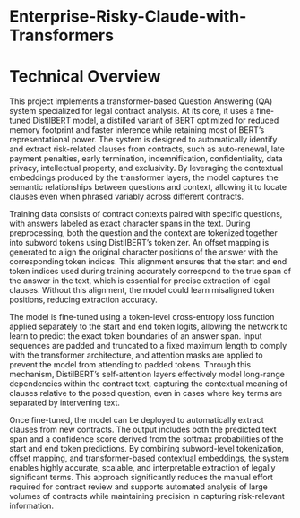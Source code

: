 # Enterprise-Risky-Claude-with-Transformers


# Technical Overview

This project implements a transformer-based Question Answering (QA) system specialized for legal contract analysis. At its core, it uses a fine-tuned DistilBERT model, a distilled variant of BERT optimized for reduced memory footprint and faster inference while retaining most of BERT’s representational power. The system is designed to automatically identify and extract risk-related clauses from contracts, such as auto-renewal, late payment penalties, early termination, indemnification, confidentiality, data privacy, intellectual property, and exclusivity. By leveraging the contextual embeddings produced by the transformer layers, the model captures the semantic relationships between questions and context, allowing it to locate clauses even when phrased variably across different contracts.

Training data consists of contract contexts paired with specific questions, with answers labeled as exact character spans in the text. During preprocessing, both the question and the context are tokenized together into subword tokens using DistilBERT’s tokenizer. An offset mapping is generated to align the original character positions of the answer with the corresponding token indices. This alignment ensures that the start and end token indices used during training accurately correspond to the true span of the answer in the text, which is essential for precise extraction of legal clauses. Without this alignment, the model could learn misaligned token positions, reducing extraction accuracy.

The model is fine-tuned using a token-level cross-entropy loss function applied separately to the start and end token logits, allowing the network to learn to predict the exact token boundaries of an answer span. Input sequences are padded and truncated to a fixed maximum length to comply with the transformer architecture, and attention masks are applied to prevent the model from attending to padded tokens. Through this mechanism, DistilBERT’s self-attention layers effectively model long-range dependencies within the contract text, capturing the contextual meaning of clauses relative to the posed question, even in cases where key terms are separated by intervening text.

Once fine-tuned, the model can be deployed to automatically extract clauses from new contracts. The output includes both the predicted text span and a confidence score derived from the softmax probabilities of the start and end token predictions. By combining subword-level tokenization, offset mapping, and transformer-based contextual embeddings, the system enables highly accurate, scalable, and interpretable extraction of legally significant terms. This approach significantly reduces the manual effort required for contract review and supports automated analysis of large volumes of contracts while maintaining precision in capturing risk-relevant information.
